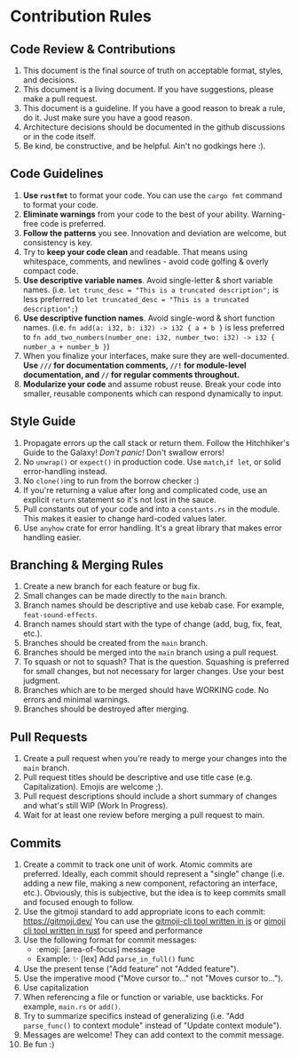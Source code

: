 
# Contribution Rules

## Code Review & Contributions

1. This document is the final source of truth on acceptable format, styles, and decisions.
2. This document is a living document. If you have suggestions, please make a pull request.
3. This document is a guideline. If you have a good reason to break a rule, do it. Just make sure you have a good reason.
4. Architecture decisions should be documented in the github discussions or in the code itself.
5. Be kind, be constructive, and be helpful. Ain't no godkings here :).

## Code Guidelines

1. **Use `rustfmt`** to format your code. You can use the `cargo fmt` command to format your code.
2. **Eliminate warnings** from your code to the best of your ability. Warning-free code is preferred.
3. **Follow the patterns** you see. Innovation and deviation are welcome, but consistency is key.
3. Try to **keep your code clean** and readable. That means using whitespace, comments, and newlines - avoid code golfing & overly compact code.
4. **Use descriptive variable names**. Avoid single-letter & short variable names. (i.e. `let trunc_desc = "This is a truncated description";` is less preferred to `let truncated_desc = "This is a truncated description";`)
5. **Use descriptive function names**. Avoid single-word & short function names. (i.e. `fn add(a: i32, b: i32) -> i32 { a + b }` is less preferred to `fn add_two_numbers(number_one: i32, number_two: i32) -> i32 { number_a + number_b }`)
6. When you finalize your interfaces, make sure they are well-documented. **Use `///` for documentation comments, `//!` for module-level documentation, and `//` for regular comments throughout.**
7. **Modularize your code** and assume robust reuse. Break your code into smaller, reusable components which can respond dynamically to input.

## Style Guide
1. Propagate errors up the call stack or return them. Follow the Hitchhiker's Guide to the Galaxy! *Don't panic!* Don't swallow errors!
2. No `unwrap()` or `expect()` in production code. Use `match`,`if let`, or solid error-handling instead.
3. No `clone()`ing to run from the borrow checker :)
4. If you're returning a value after long and complicated code, use an explicit `return` statement so it's not lost in the sauce.
5. Pull constants out of your code and into a `constants.rs` in the module. This makes it easier to change hard-coded values later.
6. Use `anyhow` crate for error handling. It's a great library that makes error handling easier.

## Branching & Merging Rules

1. Create a new branch for each feature or bug fix.
2. Small changes can be made directly to the `main` branch.
2. Branch names should be descriptive and use kebab case. For example, `feat-sound-effects`.
3. Branch names should start with the type of change (add, bug, fix, feat, etc.).
4. Branches should be created from the `main` branch.
5. Branches should be merged into the `main` branch using a pull request.
6. To squash or not to squash? That is the question. Squashing is preferred for small changes, but not necessary for larger changes. Use your best judgment.
6. Branches which are to be merged should have WORKING code. No errors and minimal warnings.
6. Branches should be destroyed after merging.


## Pull Requests
1. Create a pull request when you're ready to merge your changes into the `main` branch.
2. Pull request titles should be descriptive and use title case (e.g. Capitalization). Emojis are welcome ;).
3. Pull request descriptions should include a short summary of changes and what's still WIP (Work In Progress).
4. Wait for at least one review before merging a pull request to main.


## Commits

1. Create a commit to track one unit of work. Atomic commits are preferred. Ideally, each commit should represent a "single" change (i.e. adding a new file, making a new component, refactoring an interface, etc.). Obviously, this is subjective, but the idea is to keep commits small and focused enough to follow.
2. Use the gitmoji standard to add appropriate icons to each commit: https://gitmoji.dev/
You can use the [gitmoji-cli tool written in js](https://github.com/carloscuesta/gitmoji) or [gimoji cli tool written in rust](https://github.com/carloscuesta/gitmoji) for speed and performance
3. Use the following format for commit messages:
    - :emoji: [area-of-focus] message
    - Example: :sparkles: [lex] Add `parse_in_full()` func
4. Use the present tense ("Add feature" not "Added feature").
5. Use the imperative mood ("Move cursor to..." not "Moves cursor to...").
6. Use capitalization
7. When referencing a file or function or variable, use backticks. For example, `main.rs` or `add()`.
8. Try to summarize specifics instead of generalizing (i.e. "Add `parse_func()` to context module" instead of "Update context module").
9. Messages are welcome! They can add context to the commit message.
10. Be fun :)
